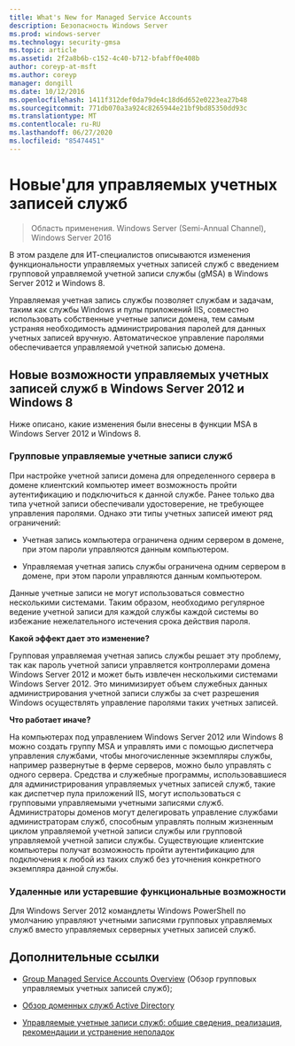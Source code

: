 ```yaml
---
title: What's New for Managed Service Accounts
description: Безопасность Windows Server
ms.prod: windows-server
ms.technology: security-gmsa
ms.topic: article
ms.assetid: 2f2a8b6b-c152-4c40-b712-bfabff0e408b
author: coreyp-at-msft
ms.author: coreyp
manager: dongill
ms.date: 10/12/2016
ms.openlocfilehash: 1411f312def0da79de4c18d6d652e0223ea27b48
ms.sourcegitcommit: 771db070a3a924c8265944e21bf9bd85350dd93c
ms.translationtype: MT
ms.contentlocale: ru-RU
ms.lasthandoff: 06/27/2020
ms.locfileid: "85474451"
---
```

# <a name="what39s-new-for-managed-service-accounts"></a>Новые&#39;для управляемых учетных записей служб

>Область применения. Windows Server (Semi-Annual Channel), Windows Server 2016

В этом разделе для ИТ-специалистов описываются изменения функциональности управляемых учетных записей служб с введением групповой управляемой учетной записи службы (gMSA) в Windows Server 2012 и Windows 8.

Управляемая учетная запись службы позволяет службам и задачам, таким как службы Windows и пулы приложений IIS, совместно использовать собственные учетные записи домена, тем самым устраняя необходимость администрирования паролей для данных учетных записей вручную. Автоматическое управление паролями обеспечивается управляемой учетной записью домена.

## <a name="whats-new-for-managed-service-accounts-in-windows-server-2012-and-windows-8"></a><a name="versions"></a>Новые возможности управляемых учетных записей служб в Windows Server 2012 и Windows 8
Ниже описано, какие изменения были внесены в функции MSA в Windows Server 2012 и Windows 8.

### <a name="group-managed-service-accounts"></a>Групповые управляемые учетные записи служб
При настройке учетной записи домена для определенного сервера в домене клиентский компьютер имеет возможность пройти аутентификацию и подключиться к данной службе. Ранее только два типа учетной записи обеспечивали удостоверение, не требующее управления паролями. Однако эти типы учетных записей имеют ряд ограничений:

-   Учетная запись компьютера ограничена одним сервером в домене, при этом пароли управляются данным компьютером.

-   Управляемая учетная запись службы ограничена одним сервером в домене, при этом пароли управляются данным компьютером.

Данные учетные записи не могут использоваться совместно несколькими системами. Таким образом, необходимо регулярное ведение учетной записи для каждой службы каждой системы во избежание нежелательного истечения срока действия пароля.

**Какой эффект дает это изменение?**

Групповая управляемая учетная запись службы решает эту проблему, так как пароль учетной записи управляется контроллерами домена Windows Server 2012 и может быть извлечен несколькими системами Windows Server 2012. Это минимизирует объем служебных данных администрирования учетной записи службы за счет разрешения Windows осуществлять управление паролями таких учетных записей.

**Что работает иначе?**

На компьютерах под управлением Windows Server 2012 или Windows 8 можно создать группу MSA и управлять ими с помощью диспетчера управления службами, чтобы многочисленные экземпляры службы, например развернутые в ферме серверов, можно было управлять с одного сервера. Средства и служебные программы, использовавшиеся для администрирования управляемых учетных записей служб, такие как диспетчер пула приложений IIS, могут использоваться с групповыми управляемыми учетными записями служб. Администраторы доменов могут делегировать управление службами администраторам служб, способным управлять полным жизненным циклом управляемой учетной записи службы или групповой управляемой учетной записи службы. Существующие клиентские компьютеры получат возможность пройти аутентификацию для подключения к любой из таких служб без уточнения конкретного экземпляра данной службы.

### <a name="removed-or-deprecated-functionality"></a><a name="interoperability"></a>Удаленные или устаревшие функциональные возможности
Для Windows Server 2012 командлеты Windows PowerShell по умолчанию управляют учетными записями групповых управляемых служб вместо управляемых серверных учетных записей служб.

## <a name="additional-references"></a>Дополнительные ссылки

-   [Group Managed Service Accounts Overview](group-managed-service-accounts-overview.md) (Обзор групповых управляемых учетных записей служб);

-   [Обзор доменных служб Active Directory](active-directory-domain-services-overview.md)

-   [Управляемые учетные записи служб: общие сведения, реализация, рекомендации и устранение неполадок](https://blogs.technet.com/b/askds/archive/20../managed-service-accounts-understanding-implementing-best-practices-and-troubleshooting.aspx)



